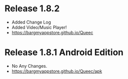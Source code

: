 # Release 1.8.2
- Added Change Log
- Added Video/Music Player!
- https://bargmyappstore.github.io/Queec



# Release 1.8.1 Android Edition
- No Any Changes.
- https://bargmyappstore.github.io/Queec/apk
